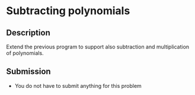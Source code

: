 # Subtracting polynomials

## Description
Extend the previous program to support also subtraction and multiplication of polynomials.

## Submission
- You do not have to submit anything for this problem
